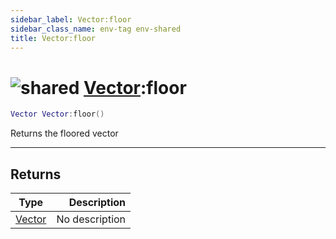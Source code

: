 ```yaml
---
sidebar_label: Vector:floor
sidebar_class_name: env-tag env-shared
title: Vector:floor
---
```


# <img src='/img/wiki/shared.png' alt='shared' data-tag='env-tag' /> [Vector](../vector/README.md):floor

```lua
Vector Vector:floor()
```

Returns the floored vector<br/>

-----------------
## Returns

| Type   | Description |
| ------ | ----------: |
| [Vector](../vector/README.md) | No description |
